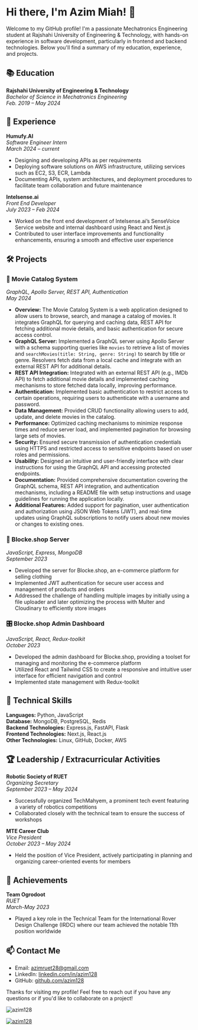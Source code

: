 # Hi there, I'm Azim Miah! 👋

Welcome to my GitHub profile! I'm a passionate Mechatronics Engineering student at Rajshahi University of Engineering & Technology, with hands-on experience in software development, particularly in frontend and backend technologies. Below you'll find a summary of my education, experience, and projects.

## 📚 Education
**Rajshahi University of Engineering & Technology**  
*Bachelor of Science in Mechatronics Engineering*  
*Feb. 2019 – May 2024*

## 💼 Experience
**Humufy.AI**  
*Software Engineer Intern*  
*March 2024 – current*  
- Designing and developing APIs as per requirements
- Deploying software solutions on AWS infrastructure, utilizing services such as EC2, S3, ECR, Lambda
- Documenting APIs, system architectures, and deployment procedures to facilitate team collaboration and future maintenance

**Intelsense.ai**  
*Front End Developer*  
*July 2023 – Feb 2024*  
- Worked on the front end development of Intelsense.ai’s SenseVoice Service website and internal dashboard using React and Next.js
- Contributed to user interface improvements and functionality enhancements, ensuring a smooth and effective user experience

## 🛠 Projects

### 🎥 Movie Catalog System
*GraphQL, Apollo Server, REST API, Authentication*  
*May 2024*  
- **Overview:** The Movie Catalog System is a web application designed to allow users to browse, search, and manage a catalog of movies. It integrates GraphQL for querying and caching data, REST API for fetching additional movie details, and basic authentication for secure access control.
- **GraphQL Server:** Implemented a GraphQL server using Apollo Server with a schema supporting queries like `movies` to retrieve a list of movies and `searchMovies(title: String, genre: String)` to search by title or genre. Resolvers fetch data from a local cache and integrate with an external REST API for additional details.
- **REST API Integration:** Integrated with an external REST API (e.g., IMDb API) to fetch additional movie details and implemented caching mechanisms to store fetched data locally, improving performance.
- **Authentication:** Implemented basic authentication to restrict access to certain operations, requiring users to authenticate with a username and password.
- **Data Management:** Provided CRUD functionality allowing users to add, update, and delete movies in the catalog.
- **Performance:** Optimized caching mechanisms to minimize response times and reduce server load, and implemented pagination for browsing large sets of movies.
- **Security:** Ensured secure transmission of authentication credentials using HTTPS and restricted access to sensitive endpoints based on user roles and permissions.
- **Usability:** Designed an intuitive and user-friendly interface with clear instructions for using the GraphQL API and accessing protected endpoints.
- **Documentation:** Provided comprehensive documentation covering the GraphQL schema, REST API integration, and authentication mechanisms, including a README file with setup instructions and usage guidelines for running the application locally.
- **Additional Features:** Added support for pagination, user authentication and authorization using JSON Web Tokens (JWT), and real-time updates using GraphQL subscriptions to notify users about new movies or changes to existing ones.



### 🛒 Blocke.shop Server
*JavaScript, Express, MongoDB*  
*September 2023*  
- Developed the server for Blocke.shop, an e-commerce platform for selling clothing
- Implemented JWT authentication for secure user access and management of products and orders
- Addressed the challenge of handling multiple images by initially using a file uploader and later optimizing the process with Multer and Cloudinary to efficiently store images

### 🎛️ Blocke.shop Admin Dashboard
*JavaScript, React, Redux-toolkit*  
*October 2023*  
- Developed the admin dashboard for Blocke.shop, providing a toolset for managing and monitoring the e-commerce platform
- Utilized React and Tailwind CSS to create a responsive and intuitive user interface for efficient navigation and control
- Implemented state management with Redux-toolkit

## 🧰 Technical Skills
**Languages:** Python, JavaScript  
**Database:** MongoDB, PostgreSQL, Redis  
**Backend Technologies:** Express.js, FastAPI, Flask  
**Frontend Technologies:** Next.js, React.js  
**Other Technologies:** Linux, GitHub, Docker, AWS

## 🏆 Leadership / Extracurricular Activities
**Robotic Society of RUET**  
*Organizing Secretary*  
*September 2023 – May 2024*  
- Successfully organized TechMahyem, a prominent tech event featuring a variety of robotics competitions
- Collaborated closely with the technical team to ensure the success of workshops

**MTE Career Club**  
*Vice President*  
*October 2023 – May 2024*  
- Held the position of Vice President, actively participating in planning and organizing career-oriented events for members

## 🏅 Achievements
**Team Ogrodoot**  
*RUET*  
*March-May 2023*  
- Played a key role in the Technical Team for the International Rover Design Challenge (IRDC) where our team achieved the notable 11th position worldwide

## 📫 Contact Me
- Email: [azimruet28@gmail.com](mailto:azimruet28@gmail.com)
- LinkedIn: [linkedin.com/in/azim128](https://linkedin.com/in/azim128/)
- GitHub: [github.com/azim128](https://github.com/azim128)

Thanks for visiting my profile! Feel free to reach out if you have any questions or if you'd like to collaborate on a project!


<p align="left"> <img src="https://komarev.com/ghpvc/?username=azim128&label=Profile%20views&color=0e75b6&style=flat" alt="azim128" /> </p>

<p align="left" > <a href="https://github.com/ryo-ma/github-profile-trophy"><img src="https://github-profile-trophy.vercel.app/?username=azim128&row=1&column=2&theme=onedark" alt="azim128" /></a> </p>


